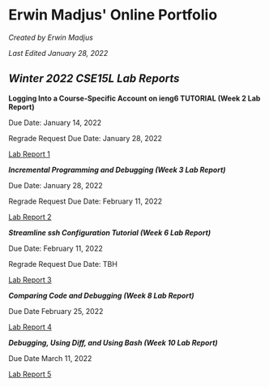 # **Erwin Madjus' Online Portfolio**

*Created by Erwin Madjus*

*Last Edited January 28, 2022*


## *Winter 2022 CSE15L Lab Reports*



**Logging Into a Course-Specific Account on ieng6 TUTORIAL (Week 2 Lab Report)**


Due Date: January 14, 2022

Regrade Request Due Date: January 28, 2022

[Lab Report 1](LabReport1.md)

***Incremental Programming and Debugging (Week 3 Lab Report)***



Due Date: January 28, 2022


Regrade Request Due Date: February 11, 2022

[Lab Report 2](LabReport2.md)


***Streamline ssh Configuration Tutorial (Week 6 Lab Report)***



Due Date: February 11, 2022


Regrade Request Due Date: TBH

[Lab Report 3](lab-report-3-week-6)


***Comparing Code and Debugging  (Week 8 Lab Report)***



Due Date February 25, 2022

[Lab Report 4](LabReport4-Week-8.md)


***Debugging, Using Diff, and Using Bash (Week 10 Lab Report)***



Due Date March 11, 2022

[Lab Report 5](LabReport5.md)


